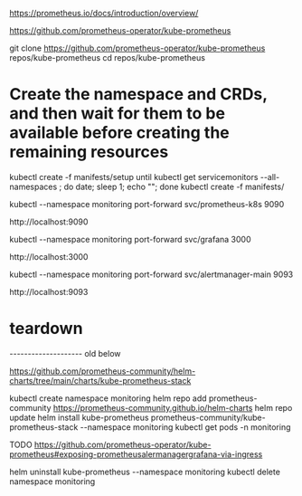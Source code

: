 https://prometheus.io/docs/introduction/overview/

https://github.com/prometheus-operator/kube-prometheus

git clone https://github.com/prometheus-operator/kube-prometheus repos/kube-prometheus
cd repos/kube-prometheus

# Create the namespace and CRDs, and then wait for them to be available before creating the remaining resources
kubectl create -f manifests/setup
until kubectl get servicemonitors --all-namespaces ; do date; sleep 1; echo ""; done
kubectl create -f manifests/


kubectl --namespace monitoring port-forward svc/prometheus-k8s 9090

http://localhost:9090

kubectl --namespace monitoring port-forward svc/grafana 3000

http://localhost:3000

kubectl --namespace monitoring port-forward svc/alertmanager-main 9093

http://localhost:9093


# teardown

-------------------- old below

https://github.com/prometheus-community/helm-charts/tree/main/charts/kube-prometheus-stack

kubectl create namespace monitoring
helm repo add prometheus-community https://prometheus-community.github.io/helm-charts
helm repo update
helm install kube-prometheus prometheus-community/kube-prometheus-stack --namespace monitoring
kubectl get pods -n monitoring

TODO https://github.com/prometheus-operator/kube-prometheus#exposing-prometheusalermanagergrafana-via-ingress


helm uninstall kube-prometheus --namespace monitoring
kubectl delete namespace monitoring
